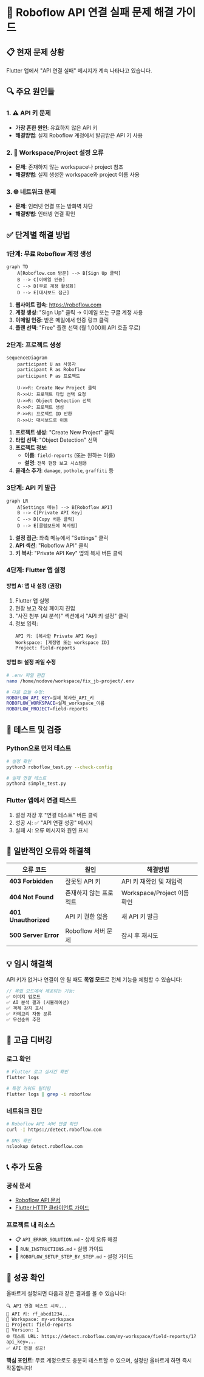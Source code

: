 # 🚨 Roboflow API 연결 실패 문제 해결 가이드

## 📋 **현재 문제 상황**
Flutter 앱에서 "API 연결 실패" 메시지가 계속 나타나고 있습니다.

## 🔍 **주요 원인들**

### 1. ⚠️ **API 키 문제**
- **가장 흔한 원인**: 유효하지 않은 API 키
- **해결방법**: 실제 Roboflow 계정에서 발급받은 API 키 사용

### 2. 🏢 **Workspace/Project 설정 오류**
- **문제**: 존재하지 않는 workspace나 project 참조
- **해결방법**: 실제 생성한 workspace와 project 이름 사용

### 3. 🌐 **네트워크 문제**
- **문제**: 인터넷 연결 또는 방화벽 차단
- **해결방법**: 인터넹 연결 확인

## ✅ **단계별 해결 방법**

### **1단계: 무료 Roboflow 계정 생성**

```mermaid
graph TD
    A[Roboflow.com 방문] --> B[Sign Up 클릭]
    B --> C[이메일 인증]
    C --> D[무료 계정 활성화]
    D --> E[대시보드 접근]
```

1. **웹사이트 접속**: https://roboflow.com
2. **계정 생성**: "Sign Up" 클릭 → 이메일 또는 구글 계정 사용
3. **이메일 인증**: 받은 메일에서 인증 링크 클릭
4. **플랜 선택**: "Free" 플랜 선택 (월 1,000회 API 호출 무료)

### **2단계: 프로젝트 생성**

```mermaid
sequenceDiagram
    participant U as 사용자
    participant R as Roboflow
    participant P as 프로젝트
    
    U->>R: Create New Project 클릭
    R->>U: 프로젝트 타입 선택 요청
    U->>R: Object Detection 선택
    R->>P: 프로젝트 생성
    P->>R: 프로젝트 ID 반환
    R->>U: 대시보드로 이동
```

1. **프로젝트 생성**: "Create New Project" 클릭
2. **타입 선택**: "Object Detection" 선택
3. **프로젝트 정보**:
   - **이름**: `field-reports` (또는 원하는 이름)
   - **설명**: `전북 현장 보고 시스템용`
4. **클래스 추가**: `damage`, `pothole`, `graffiti` 등

### **3단계: API 키 발급**

```mermaid
graph LR
    A[Settings 메뉴] --> B[Roboflow API]
    B --> C[Private API Key]
    C --> D[Copy 버튼 클릭]
    D --> E[클립보드에 복사됨]
```

1. **설정 접근**: 좌측 메뉴에서 "Settings" 클릭
2. **API 섹션**: "Roboflow API" 클릭
3. **키 복사**: "Private API Key" 옆의 복사 버튼 클릭

### **4단계: Flutter 앱 설정**

#### **방법 A: 앱 내 설정 (권장)**
1. Flutter 앱 실행
2. 현장 보고 작성 페이지 진입
3. "사진 첨부 (AI 분석)" 섹션에서 "API 키 설정" 클릭
4. 정보 입력:
   ```
   API 키: [복사한 Private API Key]
   Workspace: [계정명 또는 workspace ID]
   Project: field-reports
   ```

#### **방법 B: 설정 파일 수정**
```bash
# .env 파일 편집
nano /home/nodove/workspace/fix_jb-project/.env

# 다음 값들 수정:
ROBOFLOW_API_KEY=실제_복사한_API_키
ROBOFLOW_WORKSPACE=실제_workspace_이름
ROBOFLOW_PROJECT=field-reports
```

## 🧪 **테스트 및 검증**

### **Python으로 먼저 테스트**
```bash
# 설정 확인
python3 roboflow_test.py --check-config

# 실제 연결 테스트
python3 simple_test.py
```

### **Flutter 앱에서 연결 테스트**
1. 설정 저장 후 "연결 테스트" 버튼 클릭
2. 성공 시: ✅ "API 연결 성공" 메시지
3. 실패 시: 오류 메시지와 원인 표시

## 🎯 **일반적인 오류와 해결책**

| 오류 코드            | 원인                   | 해결방법                    |
| -------------------- | ---------------------- | --------------------------- |
| **403 Forbidden**    | 잘못된 API 키          | API 키 재확인 및 재입력     |
| **404 Not Found**    | 존재하지 않는 프로젝트 | Workspace/Project 이름 확인 |
| **401 Unauthorized** | API 키 권한 없음       | 새 API 키 발급              |
| **500 Server Error** | Roboflow 서버 문제     | 잠시 후 재시도              |

## 💡 **임시 해결책**

API 키가 없거나 연결이 안 될 때도 **목업 모드**로 전체 기능을 체험할 수 있습니다:

```dart
// 목업 모드에서 제공되는 기능:
✅ 이미지 업로드
✅ AI 분석 결과 (시뮬레이션)
✅ 객체 감지 표시
✅ 카테고리 자동 분류
✅ 우선순위 추천
```

## 🔧 **고급 디버깅**

### **로그 확인**
```bash
# Flutter 로그 실시간 확인
flutter logs

# 특정 키워드 필터링
flutter logs | grep -i roboflow
```

### **네트워크 진단**
```bash
# Roboflow API 서버 연결 확인
curl -I https://detect.roboflow.com

# DNS 확인
nslookup detect.roboflow.com
```

## 📞 **추가 도움**

### **공식 문서**
- [Roboflow API 문서](https://docs.roboflow.com/api-reference/authentication)
- [Flutter HTTP 클라이언트 가이드](https://docs.flutter.dev/cookbook/networking/fetch-data)

### **프로젝트 내 리소스**
- 📋 `API_ERROR_SOLUTION.md` - 상세 오류 해결
- 🚀 `RUN_INSTRUCTIONS.md` - 실행 가이드
- 🔧 `ROBOFLOW_SETUP_STEP_BY_STEP.md` - 설정 가이드

## 🎉 **성공 확인**

올바르게 설정되면 다음과 같은 결과를 볼 수 있습니다:

```
🔍 API 연결 테스트 시작...
🔑 API 키: rf_abcd1234...
🏢 Workspace: my-workspace
📁 Project: field-reports
🔢 Version: 1
🌐 테스트 URL: https://detect.roboflow.com/my-workspace/field-reports/1?api_key=...
✅ API 연결 성공!
```

**핵심 포인트**: 무료 계정으로도 충분히 테스트할 수 있으며, 설정만 올바르게 하면 즉시 작동합니다!
